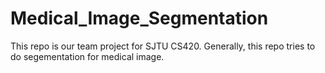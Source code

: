 # Medical_Image_Segmentation
This repo is our team project for SJTU CS420. Generally, this repo tries to do segementation for medical image.
